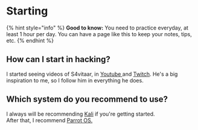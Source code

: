 # Starting

{% hint style="info" %}
**Good to know:** You need to practice everyday, at least 1 hour per day. You can have a page like this to keep your notes, tips, etc.
{% endhint %}

## How can I start in hacking?

I started seeing videos of S4vitaar, in [Youtube ](https://www.youtube.com/@s4vitar)and [Twitch](https://twitch.tv/s4vitaar). He's a big inspiration to me, so I follow him in everything he does.

## Which system do you recommend to use?

I always will be recommending [Kali](https://kali.org) if you're getting started.\
After that, I recommend [Parrot OS.](https://parrotsec.org)
